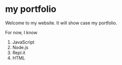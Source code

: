 # my portfolio

Welcome to my website. It will show case my portfolio.

For now, I know
1. JavaScript
1. Node.js
1. Repl.it
1. HTML